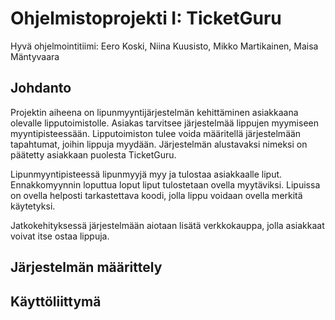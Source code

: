# Ohjelmistoprojekti I: TicketGuru

Hyvä ohjelmointitiimi: Eero Koski, Niina Kuusisto, Mikko Martikainen, Maisa Mäntyvaara

## Johdanto

Projektin aiheena on lipunmyyntijärjestelmän kehittäminen asiakkaana olevalle lipputoimistolle. Asiakas tarvitsee järjestelmää lippujen myymiseen myyntipisteessään. Lipputoimiston tulee voida määritellä järjestelmään tapahtumat, joihin lippuja myydään. Järjestelmän alustavaksi nimeksi on päätetty asiakkaan puolesta TicketGuru.

Lipunmyyntipisteessä lipunmyyjä myy ja tulostaa asiakkaalle liput. Ennakkomyynnin loputtua loput liput tulostetaan ovella myytäviksi. Lipuissa on ovella helposti tarkastettava koodi, jolla lippu voidaan ovella merkitä käytetyksi.

Jatkokehityksessä järjestelmään aiotaan lisätä verkkokauppa, jolla asiakkaat voivat itse ostaa lippuja.

## Järjestelmän määrittely


## Käyttöliittymä
